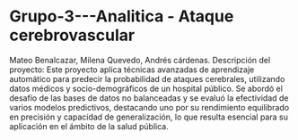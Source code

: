 # Grupo-3---Analitica - Ataque cerebrovascular
Mateo Benalcazar, Milena Quevedo, Andrés cárdenas. 
Descripción del proyecto: Este proyecto aplica técnicas avanzadas de aprendizaje automático para predecir la probabilidad de ataques cerebrales, utilizando datos médicos y socio-demográficos de un hospital público. Se abordó el desafío de las bases de datos no balanceadas y se evaluó la efectividad de varios modelos predictivos, destacando uno por su rendimiento equilibrado en precisión y capacidad de generalización, lo que resulta esencial para su aplicación en el ámbito de la salud pública.
